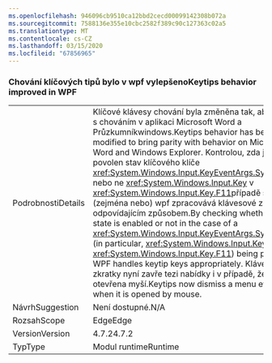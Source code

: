 ```yaml
---
ms.openlocfilehash: 946096cb9510ca12bbd2cecd00099142308b072a
ms.sourcegitcommit: 7588136e355e10cbc2582f389c90c127363c02a5
ms.translationtype: MT
ms.contentlocale: cs-CZ
ms.lasthandoff: 03/15/2020
ms.locfileid: "67856965"
---
```

### <a name="keytips-behavior-improved-in-wpf"></a><span data-ttu-id="4b6a4-101">Chování klíčových tipů bylo v wpf vylepšeno</span><span class="sxs-lookup"><span data-stu-id="4b6a4-101">Keytips behavior improved in WPF</span></span>

|   |   |
|---|---|
|<span data-ttu-id="4b6a4-102">Podrobnosti</span><span class="sxs-lookup"><span data-stu-id="4b6a4-102">Details</span></span>|<span data-ttu-id="4b6a4-103">Klíčové klávesy chování byla změněna tak, aby parity s chováním v aplikaci Microsoft Word a Průzkumníkwindows.</span><span class="sxs-lookup"><span data-stu-id="4b6a4-103">Keytips behavior has been modified to bring parity with behavior on Microsoft Word and Windows Explorer.</span></span> <span data-ttu-id="4b6a4-104">Kontrolou, zda je povolen stav klíčového klíče <xref:System.Windows.Input.KeyEventArgs.SystemKey> nebo ne <xref:System.Windows.Input.Key> v <xref:System.Windows.Input.Key.F11>případě stisknutí (zejména nebo) wpf zpracovává klávesové zkratky odpovídajícím způsobem.</span><span class="sxs-lookup"><span data-stu-id="4b6a4-104">By checking whether keytip state is enabled or not in the case of a <xref:System.Windows.Input.KeyEventArgs.SystemKey> (in particular, <xref:System.Windows.Input.Key> or <xref:System.Windows.Input.Key.F11>) being pressed, WPF handles keytip keys appropriately.</span></span> <span data-ttu-id="4b6a4-105">Klávesové zkratky nyní zavře tezi nabídky i v případě, že je otevřena myší.</span><span class="sxs-lookup"><span data-stu-id="4b6a4-105">Keytips now dismiss a menu even when it is opened by mouse.</span></span>|
|<span data-ttu-id="4b6a4-106">Návrh</span><span class="sxs-lookup"><span data-stu-id="4b6a4-106">Suggestion</span></span>|<span data-ttu-id="4b6a4-107">Není dostupné.</span><span class="sxs-lookup"><span data-stu-id="4b6a4-107">N/A</span></span>|
|<span data-ttu-id="4b6a4-108">Rozsah</span><span class="sxs-lookup"><span data-stu-id="4b6a4-108">Scope</span></span>|<span data-ttu-id="4b6a4-109">Edge</span><span class="sxs-lookup"><span data-stu-id="4b6a4-109">Edge</span></span>|
|<span data-ttu-id="4b6a4-110">Version</span><span class="sxs-lookup"><span data-stu-id="4b6a4-110">Version</span></span>|<span data-ttu-id="4b6a4-111">4.7.2</span><span class="sxs-lookup"><span data-stu-id="4b6a4-111">4.7.2</span></span>|
|<span data-ttu-id="4b6a4-112">Typ</span><span class="sxs-lookup"><span data-stu-id="4b6a4-112">Type</span></span>|<span data-ttu-id="4b6a4-113">Modul runtime</span><span class="sxs-lookup"><span data-stu-id="4b6a4-113">Runtime</span></span>|
